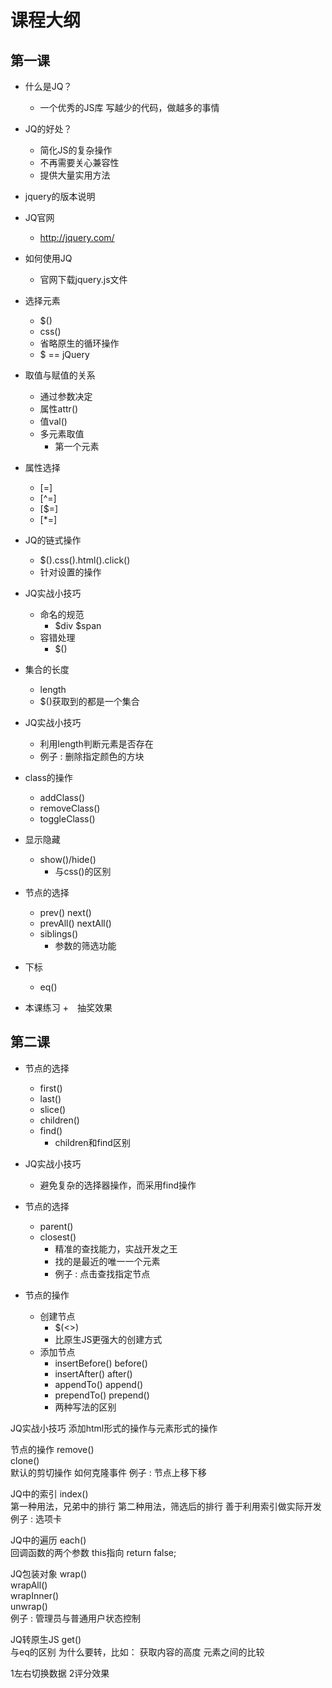 # 课程大纲

## 第一课

- 什么是JQ？

    + 一个优秀的JS库 写越少的代码，做越多的事情

- JQ的好处？

    + 简化JS的复杂操作
    + 不再需要关心兼容性
    + 提供大量实用方法

- jquery的版本说明
- JQ官网
    + http://jquery.com/


- 如何使用JQ 
    + 官网下载jquery.js文件

- 选择元素
    + $()
    + css()
    + 省略原生的循环操作
    + $ == jQuery


- 取值与赋值的关系
    + 通过参数决定
    + 属性attr()         
    + 值val() 
    + 多元素取值
        + 第一个元素
- 属性选择
    + [=]
    + [^=]
    + [$=]
    + [*=]

- JQ的链式操作
    + $().css().html().click()
    + 针对设置的操作

- JQ实战小技巧
    + 命名的规范
        + $div    $span
    + 容错处理
        + $() 

- 集合的长度
    + length
    + $()获取到的都是一个集合

- JQ实战小技巧
    + 利用length判断元素是否存在
    + 例子 : 删除指定颜色的方块

- class的操作
    + addClass()              
    + removeClass()        
    + toggleClass()          

- 显示隐藏
    + show()/hide()         
        + 与css()的区别

- 节点的选择
    + prev()  next()               
    + prevAll()   nextAll()      
    + siblings()                     
        + 参数的筛选功能

- 下标
    + eq()

- 本课练习
    +　抽奖效果

## 第二课

- 节点的选择
    + first()                         
    + last()                          
    + slice()                        
    + children()                  
    + find()                         
        + children和find区别

- JQ实战小技巧
    + 避免复杂的选择器操作，而采用find操作


- 节点的选择
    + parent()                     
    + closest()                     
        + 精准的查找能力，实战开发之王
        + 找的是最近的唯一一个元素
        + 例子  :  点击查找指定节点


- 节点的操作

    + 创建节点
        + $(<>)                                          
        + 比原生JS更强大的创建方式
    + 添加节点
        + insertBefore()  before()                      
        + insertAfter()   after()                  
        + appendTo()   append()              
        + prependTo()   prepend()            
        + 两种写法的区别


JQ实战小技巧
添加html形式的操作与元素形式的操作

节点的操作
remove()               
clone()                  
默认的剪切操作
如何克隆事件
例子  :  节点上移下移


JQ中的索引
index()           
第一种用法，兄弟中的排行
第二种用法，筛选后的排行
善于利用索引做实际开发
例子  :   选项卡


JQ中的遍历
each()            
回调函数的两个参数
this指向
return false;


JQ包装对象
wrap()                                      
wrapAll()                                  
wrapInner()                              
unwrap()                                  
例子  :  管理员与普通用户状态控制


JQ转原生JS
get()                         
与eq的区别
为什么要转，比如：
获取内容的高度
元素之间的比较


1左右切换数据
2评分效果


